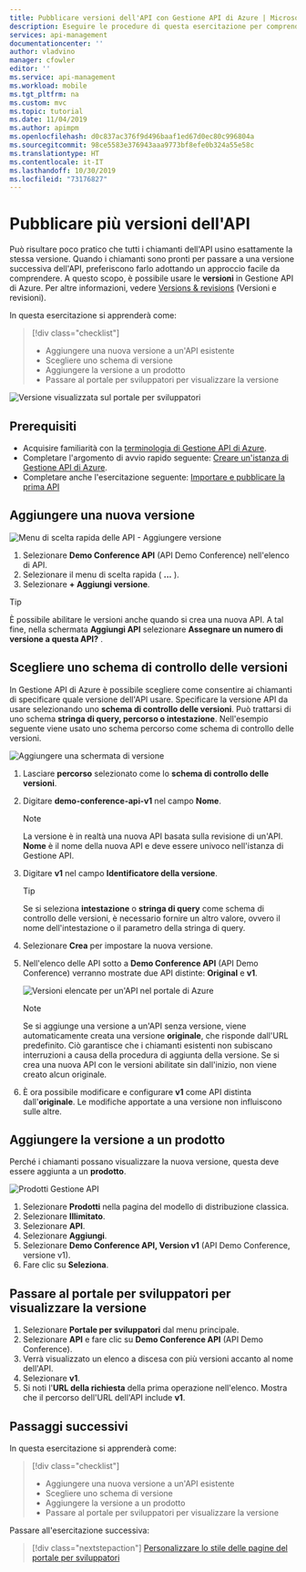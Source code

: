 ```yaml
---
title: Pubblicare versioni dell'API con Gestione API di Azure | Microsoft Docs
description: Eseguire le procedure di questa esercitazione per comprendere come pubblicare più versioni con Gestione API.
services: api-management
documentationcenter: ''
author: vladvino
manager: cfowler
editor: ''
ms.service: api-management
ms.workload: mobile
ms.tgt_pltfrm: na
ms.custom: mvc
ms.topic: tutorial
ms.date: 11/04/2019
ms.author: apimpm
ms.openlocfilehash: d0c837ac376f9d496baaf1ed67d0ec80c996804a
ms.sourcegitcommit: 98ce5583e376943aaa9773bf8efe0b324a55e58c
ms.translationtype: HT
ms.contentlocale: it-IT
ms.lasthandoff: 10/30/2019
ms.locfileid: "73176827"
---
```

# <a name="publish-multiple-versions-of-your-api"></a>Pubblicare più versioni dell'API 

Può risultare poco pratico che tutti i chiamanti dell'API usino esattamente la stessa versione. Quando i chiamanti sono pronti per passare a una versione successiva dell'API, preferiscono farlo adottando un approccio facile da comprendere. A questo scopo, è possibile usare le **versioni** in Gestione API di Azure. Per altre informazioni, vedere [Versions & revisions](https://blogs.msdn.microsoft.com/apimanagement/2017/09/14/versions-revisions/) (Versioni e revisioni).

In questa esercitazione si apprenderà come:

> [!div class="checklist"]
> * Aggiungere una nuova versione a un'API esistente
> * Scegliere uno schema di versione
> * Aggiungere la versione a un prodotto
> * Passare al portale per sviluppatori per visualizzare la versione

![Versione visualizzata sul portale per sviluppatori](media/api-management-getstarted-publish-versions/azure_portal.PNG)

## <a name="prerequisites"></a>Prerequisiti

+ Acquisire familiarità con la [terminologia di Gestione API di Azure](api-management-terminology.md).
+ Completare l'argomento di avvio rapido seguente: [Creare un'istanza di Gestione API di Azure](get-started-create-service-instance.md).
+ Completare anche l'esercitazione seguente: [Importare e pubblicare la prima API](import-and-publish.md)

## <a name="add-a-new-version"></a>Aggiungere una nuova versione

![Menu di scelta rapida delle API - Aggiungere versione](media/api-management-getstarted-publish-versions/AddVersionMenu.png)

1. Selezionare **Demo Conference API** (API Demo Conference) nell'elenco di API.
2. Selezionare il menu di scelta rapida ( **...** ).
3. Selezionare **+ Aggiungi versione**.

> [!TIP]
> È possibile abilitare le versioni anche quando si crea una nuova API. A tal fine, nella schermata **Aggiungi API** selezionare **Assegnare un numero di versione a questa API?** .

## <a name="choose-a-versioning-scheme"></a>Scegliere uno schema di controllo delle versioni

In Gestione API di Azure è possibile scegliere come consentire ai chiamanti di specificare quale versione dell'API usare. Specificare la versione API da usare selezionando uno **schema di controllo delle versioni**. Può trattarsi di uno schema **stringa di query, percorso o intestazione**. Nell'esempio seguente viene usato uno schema percorso come schema di controllo delle versioni.

![Aggiungere una schermata di versione](media/api-management-getstarted-publish-versions/AddVersion.PNG)

1. Lasciare **percorso** selezionato come lo **schema di controllo delle versioni**.
2. Digitare **demo-conference-api-v1** nel campo **Nome**.

    > [!NOTE]
    > La versione è in realtà una nuova API basata sulla revisione di un'API. **Nome** è il nome della nuova API e deve essere univoco nell'istanza di Gestione API.

3. Digitare **v1** nel campo **Identificatore della versione**.

    > [!TIP]
    > Se si seleziona **intestazione** o **stringa di query** come schema di controllo delle versioni, è necessario fornire un altro valore, ovvero il nome dell'intestazione o il parametro della stringa di query.

4. Selezionare **Crea** per impostare la nuova versione.
5. Nell'elenco delle API sotto a **Demo Conference API** (API Demo Conference) verranno mostrate due API distinte: **Original** e **v1**.

    ![Versioni elencate per un'API nel portale di Azure](media/api-management-getstarted-publish-versions/VersionList.PNG)

    > [!Note]
    > Se si aggiunge una versione a un'API senza versione, viene automaticamente creata una versione **originale**, che risponde dall'URL predefinito. Ciò garantisce che i chiamanti esistenti non subiscano interruzioni a causa della procedura di aggiunta della versione. Se si crea una nuova API con le versioni abilitate sin dall'inizio, non viene creato alcun originale.

6. È ora possibile modificare e configurare **v1** come API distinta dall'**originale**. Le modifiche apportate a una versione non influiscono sulle altre.

## <a name="add-the-version-to-a-product"></a>Aggiungere la versione a un prodotto

Perché i chiamanti possano visualizzare la nuova versione, questa deve essere aggiunta a un **prodotto**.

![Prodotti Gestione API](media/api-management-getstarted-publish-versions/08-AddMultipleVersions-03-AddVersionToProduct.png)

1. Selezionare **Prodotti** nella pagina del modello di distribuzione classica.
2. Selezionare **Illimitato**.
3. Selezionare **API**.
4. Selezionare **Aggiungi**.
5. Selezionare **Demo Conference API, Version v1** (API Demo Conference, versione v1).
6. Fare clic su **Seleziona**.

## <a name="browse-the-developer-portal-to-see-the-version"></a>Passare al portale per sviluppatori per visualizzare la versione

1. Selezionare **Portale per sviluppatori** dal menu principale.
2. Selezionare **API** e fare clic su **Demo Conference API** (API Demo Conference).
3. Verrà visualizzato un elenco a discesa con più versioni accanto al nome dell'API.
4. Selezionare **v1**.
5. Si noti l'**URL della richiesta** della prima operazione nell'elenco. Mostra che il percorso dell'URL dell'API include **v1**.

## <a name="next-steps"></a>Passaggi successivi

In questa esercitazione si apprenderà come:

> [!div class="checklist"]
> * Aggiungere una nuova versione a un'API esistente
> * Scegliere uno schema di versione 
> * Aggiungere la versione a un prodotto
> * Passare al portale per sviluppatori per visualizzare la versione

Passare all'esercitazione successiva:

> [!div class="nextstepaction"]
> [Personalizzare lo stile delle pagine del portale per sviluppatori](api-management-customize-styles.md)